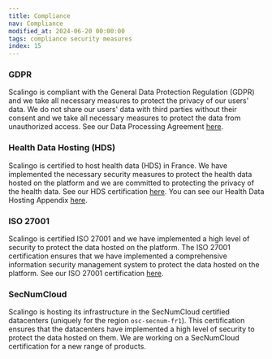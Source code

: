 ```yaml
---
title: Compliance
nav: Compliance
modified_at: 2024-06-20 00:00:00
tags: compliance security measures
index: 15
---
```


### GDPR

Scalingo is compliant with the General Data Protection Regulation (GDPR) and we take all necessary measures to protect
the privacy of our users' data. We do not share our users' data with third parties without their consent and we take all
necessary measures to protect the data from unauthorized access. See our Data Processing Agreement
[here](https://scalingo.com/data-processing-agreement).

### Health Data Hosting (HDS)

Scalingo is certified to host health data (HDS) in France. We have implemented the necessary security measures to
protect the health data hosted on the platform and we are committed to protecting the privacy of the health data. See
our HDS certification [here](/compliance/hds). You can see our Health Data Hosting Appendix
[here](https://scalingo.com/gtc-appendix-health-data-hosting).

### ISO 27001

Scalingo is certified ISO 27001 and we have implemented a high level of security to protect the data hosted on the
platform. The ISO 27001 certification ensures that we have implemented a comprehensive information security management
system to protect the data hosted on the platform. See our ISO 27001 certification [here](/compliance/iso-27001).

### SecNumCloud

Scalingo is hosting its infrastructure in the SecNumCloud certified datacenters (uniquely for the region
`osc-secnum-fr1`). This certification ensures that the datacenters have implemented a high level of security to protect
the data hosted on them. We are working on a SecNumCloud certification for a new range of products.
